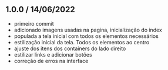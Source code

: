 ## 1.0.0 / 14/06/2022
- primeiro commit
- adicionado imagens usadas na pagina, inicialização do index
- populada a tela inicial com todos os elementos necessários
- estilização inicial da tela. Todos os elementos ao centro
- ajuste dos itens dos containers do lado direito
- estilizar links e adicionar botões
- correção de erros na interface